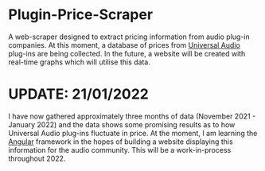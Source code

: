 # Plugin-Price-Scraper

A web-scraper designed to extract pricing information from audio plug-in companies. At this moment, a database of prices from [Universal Audio](https://www.uaudio.com) plug-ins are being collected. In the future, a website will be created with real-time graphs which will utilise this data.

# UPDATE: 21/01/2022

I have now gathered approximately three months of data (November 2021 - January 2022) and the data shows some promising results as to how Universal Audio plug-ins fluctuate in price. At the moment, I am learning the [Angular](https://angular.io) framework in the hopes of building a website displaying this information for the audio community. This will be a work-in-process throughout 2022.
